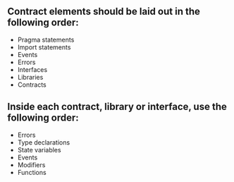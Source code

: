 ## Contract elements should be laid out in the following order:
- Pragma statements
- Import statements
- Events
- Errors
- Interfaces
- Libraries
- Contracts

## Inside each contract, library or interface, use the following order:
- Errors
- Type declarations
- State variables
- Events
- Modifiers
- Functions